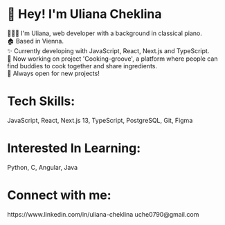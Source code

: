 <h1>👋 Hey! I'm Uliana Cheklina</h1>

👩🏻‍💻 I'm Uliana, web developer with a background in classical piano. <br />
🏠 Based in Vienna.  <br />
✨ Currently developing with JavaScript, React, Next.js and TypeScript.  <br />
🍭 Now working on project 'Cooking-groove', a platform where people can find buddies to cook together and share ingredients.  <br />
🤩 Always open for new projects!

<h1>Tech Skills:</h1>
JavaScript, React, Next.js 13, TypeScript, PostgreSQL, Git, Figma

<h1>Interested In Learning:</h1>
Python, C, Angular, Java

<h1>Connect with me:</h1>
https://www.linkedin.com/in/uliana-cheklina
uche0790@gmail.com
